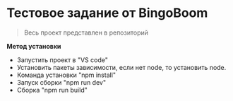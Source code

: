 <a href="https://i.otzovik.com/objects/b/190000/186322.png" title="BingoBoom" alt="BingoBoom"></a>

# Тестовое задание от BingoBoom

> Весь проект представлен в репозиторий

**Метод установки**

- Запустить проект в "VS code"
- Установить пакеты зависимости, если нет node, то установить node.
- Команда установки "npm install"
- Запуск сборки "npm run dev"
- Сборка "npm run build"
